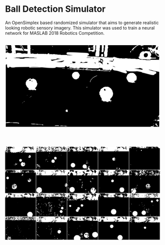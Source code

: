 # Ball Detection Simulator

An OpenSimplex based randomized simulator that aims to generate realistic looking robotic sensory imagery. This simulator was used to train a neural network for MASLAB 2018 Robotics Competition. 
<br><br>

<p align="center">
  <img width="500" src="Images/real.png">
</p>

<br><br>

<p align="center">
  <img width="800" src="Images/simulated.png">
</p>
